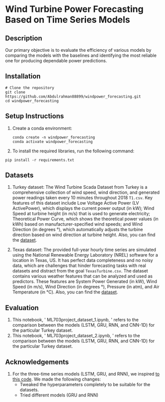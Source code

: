 # Wind Turbine Power Forecasting Based on Time Series Models

## Description
Our primary objective is to evaluate the efficiency of various models by comparing the models with the baselines and identifying the most reliable one for producing dependable power predictions. 

## Installation
  ```
  # Clone the repository
  git clone https://github.com/Abdulrahman88899/windpower_forecasting.git
  cd windpower_forecasting
  ```
## Setup Instructions
    
  1. Create a conda environment:

     ```
     conda create -n windpower_forecasting
     conda activate windpower_forecasting
     ```

  2. To install the required libraries, run the following command:

   ```
   pip install -r requirements.txt
   ```

## Datasets
1. Turkey dataset:
   The Wind Turbine Scada Dataset from Turkey is a comprehensive collection of wind speed, wind direction, and generated power readings   taken every 10 minutes throughout 2018 `T1.csv`. Key features of this dataset include Low Voltage Active Power (LV ActivePower), which displays the current power output (in kW); Wind Speed at turbine height (in m/s) that is used to generate electricity; Theoretical Power Curve, which shows the theoretical power values (in kWh) based on manufacturer-specified wind speeds; and Wind Direction (in degrees °), which automatically adjusts the turbine direction based on wind direction at turbine height. Also, you can find the [dataset](https://www.kaggle.com/datasets/berkerisen/wind-turbine-scada-dataset).

2. Texas dataset:
   The provided full-year hourly time series are simulated using the National Renewable Energy Laboratory (NREL) software for a location in Texas, US. It has perfect data completeness and no noisy data, which are challenges that hinder forecasting tasks with real datasets and distract from the goal `TexasTurbine.csv`. The dataset contains various weather features that can be analyzed and used as predictors. These features are System Power Generated (in kW), Wind Speed (in m/s), Wind Direction (in degrees °), Pressure (in atm), and Air Temperature (in °C). Also, you can find the [dataset](https://www.kaggle.com/datasets/pravdomirdobrev/texas-wind-turbine-dataset-simulated?select=TexasTurbine.csv).

## Evaluation
1. This notebook, ' ML703project_dataset_1.ipynb, ' refers to the comparison between the models (LSTM, GRU, RNN, and CNN-1D) for the particular Turkey dataset.
2. This notebook, ' ML703project_dataset_2.ipynb, ' refers to the comparison between the models (LSTM, GRU, RNN, and CNN-1D) for the particular Turkey dataset.

## Acknowledgements

1. For the three-time series models (LSTM, GRU, and RNN), we inspired [to this code](https://www.kaggle.com/code/alejopachons/lstm-predictions-wind-turbine-scada/notebook). We made the following changes:
    - Tweaked the hyperparameters completely to be suitable for the datasets.
    - Tried different models (GRU and RNN)
      

